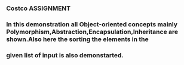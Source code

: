 ### Costco ASSIGNMENT
### In this demonstration all Object-oriented concepts mainly Polymorphism,Abstraction,Encapsulation,Inheritance are shown.Also here the sorting the elements in the 
### given list of input is also demonstarted.
